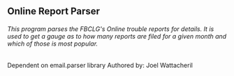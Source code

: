 ## Online Report Parser

###### This program parses the FBCLG's Online trouble reports for details. It is used to get a gauge as to how many reports are filed for a given month and which of those is most popular.

Dependent on email.parser library
Authored by: Joel Wattacheril
